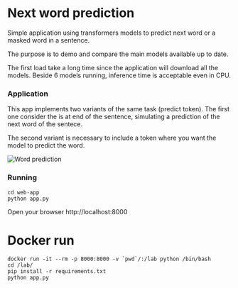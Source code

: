 # Next word prediction
Simple application using transformers models to predict next word or a masked word in a sentence.

The purpose is to demo and compare the main models available up to date.

The first load take a long time since the application will download all the models. Beside 6 models running, inference time is acceptable even in CPU.

### Application
This app implements two variants of the same task (predict <mask> token). The first one consider the <mask> is at end of the sentence, simulating a prediction of the next word of the sentece.

The second variant is necessary to include a <mask> token where you want the model to predict the word.


![Word prediction](word_prediction.gif)

### Running 

```
cd web-app
python app.py
```

Open your browser http://localhost:8000


# Docker run

```
docker run -it --rm -p 8000:8000 -v `pwd`/:/lab python /bin/bash
cd /lab/
pip install -r requirements.txt
python app.py
```
